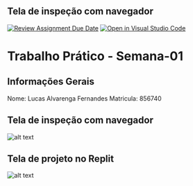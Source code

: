 ## Tela de inspeção com navegador
[![Review Assignment Due Date](https://classroom.github.com/assets/deadline-readme-button-22041afd0340ce965d47ae6ef1cefeee28c7c493a6346c4f15d667ab976d596c.svg)](https://classroom.github.com/a/fWV9gbnp)
[![Open in Visual Studio Code](https://classroom.github.com/assets/open-in-vscode-2e0aaae1b6195c2367325f4f02e2d04e9abb55f0b24a779b69b11b9e10269abc.svg)](https://classroom.github.com/online_ide?assignment_repo_id=18254205&assignment_repo_type=AssignmentRepo)
# Trabalho Prático - Semana-01

## Informações Gerais
Nome: Lucas Alvarenga Fernandes
Matricula: 856740

## Tela de inspeção com navegador
![alt text](<Captura de tela 2025-02-23 134845.png>)

## Tela de projeto no Replit
![alt text](<Captura de tela 2025-02-23 135052.png>)
